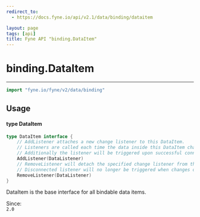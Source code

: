 ```yaml
---
redirect_to:
  - https://docs.fyne.io/api/v2.1/data/binding/dataitem

layout: page
tags: [api]
title: Fyne API "binding.DataItem"
---
```



# binding.DataItem
---
```go
import "fyne.io/fyne/v2/data/binding"
```

## Usage

#### type DataItem

```go
type DataItem interface {
	// AddListener attaches a new change listener to this DataItem.
	// Listeners are called each time the data inside this DataItem changes.
	// Additionally the listener will be triggered upon successful connection to get the current value.
	AddListener(DataListener)
	// RemoveListener will detach the specified change listener from the DataItem.
	// Disconnected listener will no longer be triggered when changes occur.
	RemoveListener(DataListener)
}
```

DataItem is the base interface for all bindable data items.


<div class="since">Since: <code>
2.0</code></div>
